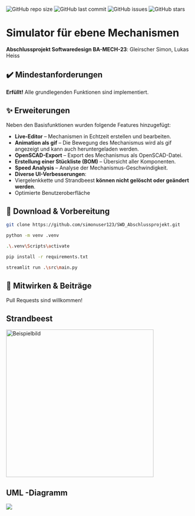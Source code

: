 ![GitHub repo size](https://img.shields.io/github/repo-size/simonuser123/SWD_Abschlussprojekt)
![GitHub last commit](https://img.shields.io/github/last-commit/simonuser123/SWD_Abschlussprojekt)
![GitHub issues](https://img.shields.io/github/issues/simonuser123/SWD_Abschlussprojekt)
![GitHub stars](https://img.shields.io/github/stars/simonuser123/SWD_Abschlussprojekt)

# Simulator für ebene Mechanismen
  **Abschlussprojekt Softwaredesign BA-MECH-23**: Gleirscher Simon, Lukas Heiss
## ✔️ **Mindestanforderungen**  
 **Erfüllt!** Alle grundlegenden Funktionen sind implementiert.  

## ✨ **Erweiterungen**  
Neben den Basisfunktionen wurden folgende Features hinzugefügt:  

-  **Live-Editor** – Mechanismen in Echtzeit erstellen und bearbeiten.  
-  **Animation als gif** – Die Bewegung des Mechanismus wird als gif angezeigt und kann auch heruntergeladen werden.    
-  **OpenSCAD-Export** – Export des Mechanismus als OpenSCAD-Datei.
-  **Erstellung einer Stückliste (BOM)** – Übersicht aller Komponenten.  
-  **Speed Analysis** – Analyse der Mechanismus-Geschwindigkeit.  
-  **Diverse UI-Verbesserungen**:
  -  Viergelenkkette und Strandbeest **können nicht gelöscht oder geändert werden**.
  -  Optimierte Benutzeroberfläche
    
## 🔧 **Download & Vorbereitung**  
 
```bash
git clone https://github.com/simonuser123/SWD_Abschlussprojekt.git
```
```bash
python -m venv .venv
```
```bash
.\.venv\Scripts\activate
```
```bash
pip install -r requirements.txt 
```
```bash
streamlit run .\src\main.py
```

## 🤝 **Mitwirken & Beiträge**
 Pull Requests sind willkommen!

 ## Strandbeest
<img src="https://github.com/user-attachments/assets/8b345f82-7b6e-480c-8845-f8aa63c6ef03" alt="Beispielbild" width="400" />

## UML -Diagramm
[![](https://mermaid.ink/img/pako:eNq9WEtvIjkQ_itWSyPBLkQBEoZwjHKZncmOtMleVkiW6S4aZ9x2y3aTQJT89vGjAdNtArksFxzXVw9XfVU2eU1SkUEyTVJGlLqjJJekmHFkPl--oL8E5br_3YrAbzqY30evfst-_nzQkvIccVJAsLtggmj00tpZBztzIRiiCi_oC2TNfcFxSmVaMSJxSfQykCvQuBSKaip4p3bUQ7X9bgDMQ2AXPVYlC2NUZAWdEK8FzmiqDfTOfAWC0hxRY8oX4gCfMjDRzdfYHr4TJCIELSjPMGEMP9nUKWP8B1W6CfDC2kUUEXPjy3HEllEoIF0STlWx1dpt_O3U937eZnxX-x-U_4qU3m6fUXnPEBcDJkf25y1eMOD5QZEpN2UjjG4AK2ALbAFL3WmWN62kBGPR65vUOXMNkBdikFLICOR_5gEzeTxGAyv7NAlsYWKGPkkBp1yVGdHg1LdHDKlxv1WO8GMnO4Mk1uu7Y8S7p4RqCu2h3pE7RossmaQr4Jjw_LCfTalDUT0b3DqsBMnqHukEnGwCXAYc5e2qKZ2LimdErnEqeObny27VPU2Y8xm3Mi1gKxIZX6koysrUSgtN2FFyf46blhzHuGllcQLuKv-JScRj7DtB3eM6Ydk_UG0PBw7S8r0k0sTJjOV2CfItrSKdG_bGd8qhIJqm6oEW5t7SQka6JIIK-6W_76KindV-2DcLCYBbzYOxnZwYdyKGuu1GrxPn2yGU4y29wuGpOjYAZLJFCtVFvLwgUpLwThelpoUZ2iZLP-vlP6AqFslXfX7TMfeEkxxi2WphPpGrWKbVdhXgbLmRluQJUiOgcJhNDs8mmd1YhqMDNexy7wywWIHEo_Flx04bXhVYaShVi8mpBIs2tgpSP1lu1xrUt58BCF5KITUO4zUTAKdqtYWHFglLfQgLIZ-JzPAKmEipXrtQUknMdSPLoofqs5RuFIaj5qBiIP2VLPtz2AjbPcjXjIdFuzMO99CD2wC4fXR2LAKJ-VO39hsgMnCIOh6TJItthOLdPNLihBuLONeNxUbdqLgLCbmpnqnrXu6OdRhVD82SR8rXW8ks6Z5hI65_Wjfu-8DvwWVOKEc2BUAKRjX691v34D634vDIubBMU9o_EMw8BHPh2UvnCCYg8hFEOHbb8d3ChsKy4vmWXvt-nyWDWYL-6Pf9DT4NRL8I52gOjMKc5mhFgYF_Jiuza34LbICjo-aQf-WesmdBLXNO01syhmbJ0Cy24TnZkmiNzGFIhYZ1SF4zNqn2IfnVPqCpn2IUZD082kPyI2Uzi54J03C2ciy6qRljelObCDqkqdsYBVPkaSv3wX-g3GjwiLKjaFOtfSJ_aOCZPfT-vvaTq4cyCsg12a07ld3KJdCFqSypFmGEm8pr-7I2Hasw1iA_ATFOg2OkPK6R9JICZEFoZn7Iu16dJXoJtuGnZjkn5jpNZvzN4EilxcOap8lUywp6iX8A1L_7t5sl4f8JsfvTN_h9_X8C--UgyfQ1eUmmw8Hk4mY0GN58vf56PZmMrq97ydpsjy9Gk5vB6GpyNZhcXt1M3nrJxhm9vLgZjsaD4eX4-upqOBiPJ71EiipfJtMFYQrefgPofkLg?type=png)](https://mermaid.live/edit#pako:eNq9WEtvIjkQ_itWSyPBLkQBEoZwjHKZncmOtMleVkiW6S4aZ9x2y3aTQJT89vGjAdNtArksFxzXVw9XfVU2eU1SkUEyTVJGlLqjJJekmHFkPl--oL8E5br_3YrAbzqY30evfst-_nzQkvIccVJAsLtggmj00tpZBztzIRiiCi_oC2TNfcFxSmVaMSJxSfQykCvQuBSKaip4p3bUQ7X9bgDMQ2AXPVYlC2NUZAWdEK8FzmiqDfTOfAWC0hxRY8oX4gCfMjDRzdfYHr4TJCIELSjPMGEMP9nUKWP8B1W6CfDC2kUUEXPjy3HEllEoIF0STlWx1dpt_O3U937eZnxX-x-U_4qU3m6fUXnPEBcDJkf25y1eMOD5QZEpN2UjjG4AK2ALbAFL3WmWN62kBGPR65vUOXMNkBdikFLICOR_5gEzeTxGAyv7NAlsYWKGPkkBp1yVGdHg1LdHDKlxv1WO8GMnO4Mk1uu7Y8S7p4RqCu2h3pE7RossmaQr4Jjw_LCfTalDUT0b3DqsBMnqHukEnGwCXAYc5e2qKZ2LimdErnEqeObny27VPU2Y8xm3Mi1gKxIZX6koysrUSgtN2FFyf46blhzHuGllcQLuKv-JScRj7DtB3eM6Ydk_UG0PBw7S8r0k0sTJjOV2CfItrSKdG_bGd8qhIJqm6oEW5t7SQka6JIIK-6W_76KindV-2DcLCYBbzYOxnZwYdyKGuu1GrxPn2yGU4y29wuGpOjYAZLJFCtVFvLwgUpLwThelpoUZ2iZLP-vlP6AqFslXfX7TMfeEkxxi2WphPpGrWKbVdhXgbLmRluQJUiOgcJhNDs8mmd1YhqMDNexy7wywWIHEo_Flx04bXhVYaShVi8mpBIs2tgpSP1lu1xrUt58BCF5KITUO4zUTAKdqtYWHFglLfQgLIZ-JzPAKmEipXrtQUknMdSPLoofqs5RuFIaj5qBiIP2VLPtz2AjbPcjXjIdFuzMO99CD2wC4fXR2LAKJ-VO39hsgMnCIOh6TJItthOLdPNLihBuLONeNxUbdqLgLCbmpnqnrXu6OdRhVD82SR8rXW8ks6Z5hI65_Wjfu-8DvwWVOKEc2BUAKRjX691v34D634vDIubBMU9o_EMw8BHPh2UvnCCYg8hFEOHbb8d3ChsKy4vmWXvt-nyWDWYL-6Pf9DT4NRL8I52gOjMKc5mhFgYF_Jiuza34LbICjo-aQf-WesmdBLXNO01syhmbJ0Cy24TnZkmiNzGFIhYZ1SF4zNqn2IfnVPqCpn2IUZD082kPyI2Uzi54J03C2ciy6qRljelObCDqkqdsYBVPkaSv3wX-g3GjwiLKjaFOtfSJ_aOCZPfT-vvaTq4cyCsg12a07ld3KJdCFqSypFmGEm8pr-7I2Hasw1iA_ATFOg2OkPK6R9JICZEFoZn7Iu16dJXoJtuGnZjkn5jpNZvzN4EilxcOap8lUywp6iX8A1L_7t5sl4f8JsfvTN_h9_X8C--UgyfQ1eUmmw8Hk4mY0GN58vf56PZmMrq97ydpsjy9Gk5vB6GpyNZhcXt1M3nrJxhm9vLgZjsaD4eX4-upqOBiPJ71EiipfJtMFYQrefgPofkLg)

